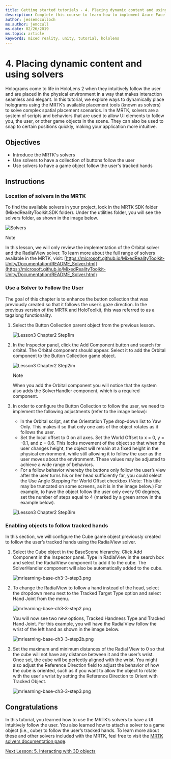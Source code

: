 ```yaml
---
title: Getting started tutorials - 4. Placing dynamic content and using solvers
description: Complete this course to learn how to implement Azure Face Recognition within a mixed reality application.
author: jessemcculloch
ms.author: jemccull
ms.date: 02/26/2019
ms.topic: article
keywords: mixed reality, unity, tutorial, hololens
---
```


# 4. Placing dynamic content and using solvers

Holograms come to life in HoloLens 2 when they intuitively follow the user and are placed in the physical environment in a way that makes interaction seamless and elegant. In this tutorial, we explore ways to dynamically place holograms using the MRTK’s available placement tools (known as solvers) to solve complex spatial placement scenarios. In the MRTK, solvers are a system of scripts and behaviors that are used to allow UI elements to follow you, the user, or other game objects in the scene. They can also be used to snap to certain positions quickly, making your application more intuitive.

## Objectives

* Introduce the MRTK's solvers
* Use solvers to have a collection of buttons follow the user
* Use solvers to have a game object follow the user's tracked hands

## Instructions

### Location of solvers in the MRTK

 To find the available solvers in your project, look in the MRTK SDK folder (MixedRealityToolkit.SDK folder). Under the utilities folder, you will see the solvers folder, as shown in the image below.

![Solvers](images/lesson3_chapter1_step1im.PNG)

>[!NOTE]
>In this lesson, we will only review the implementation of the Orbital solver and the RadialView solver. To learn more about the full range of solvers available in the MRTK, visit: [https://microsoft.github.io/MixedRealityToolkit-Unity/Documentation/README_Solver.html](https://microsoft.github.io/MixedRealityToolkit-Unity/Documentation/README_Solver.html)

### Use a Solver to Follow the User

The goal of this chapter is to enhance the button collection that was previously created so that it follows the user’s gaze direction. In the previous version of the MRTK and HoloToolkit, this was referred to as a tagalong functionality.

1. Select the Button Collection parent object from the previous lesson.

    ![Lesson3 Chapter2 Step1im](images/Lesson3_chapter2_step1im.PNG)

2. In the Inspector panel, click the Add Component button and search for orbital. The Orbital component should appear. Select it to add the Orbital component to the Button Collection game object.

    ![Lesson3 Chapter2 Step2im](images/Lesson3_Chapter2_step2im.PNG)

    >[!NOTE]
    >When you add the Orbital component you will notice that the system also adds the SolverHandler component, which is a required component.

3. In order to configure the Button Collection to follow the user, we need to implement the following adjustments (refer to the image below):
    * In the Orbital script, set the Orientation Type drop-down list to Yaw Only. This makes it so that only one axis of the object rotates as it follows the user.
    * Set the local offset to 0 on all axes. Set the World Offset to x = 0, y = -0.1, and z = 0.6. This locks movement of the object so that when the user changes height, the object will remain at a fixed height in the physical environment, while still allowing it to follow the user as the user moves about the environment. These values may be adjusted to achieve a wide range of behaviors.
    * For a follow behavior whereby the buttons only follow the user’s view after the user turns his or her head sufficiently far, you could select the Use Angle Stepping For World Offset checkbox (Note: This title may be truncated on some screens, as it is in the image below.) For example, to have the object follow the user only every 90 degrees, set the number of steps equal to 4 (marked by a green arrow in the example below).

    ![Lesson3 Chapter2 Step3im](images/Lesson3_chapter2_step3im.PNG)

### Enabling objects to follow tracked hands

In this section, we will configure the Cube game object previously created to follow the user’s tracked hands using the RadialView solver.

1. Select the Cube object in the BaseScene hierarchy. Click Add Component in the Inspector panel. Type in RadialView in the search box and select the RadialView component to add it to the cube. The SolverHandler component will also be automatically added to the cube.

    ![mrlearning-base-ch3-3-step3.png](images/mrlearning-base-ch3-3-step1.png)

2. To change the RadialView to follow a hand instead of the head, select the dropdown menu next to the Tracked Target Type option and select Hand Joint from the menu.

    ![mrlearning-base-ch3-3-step2.png](images/mrlearning-base-ch3-3-step2a.png)

    You will now see two new options, Tracked Handness Type and Tracked Hand Joint. For this example, you will have the RadialView follow the wrist of the left hand as shown in the image below.

    ![mrlearning-base-ch3-3-step2b.png](images/mrlearning-base-ch3-3-step2b.png)

3. Set the maximum and minimum distances of the Radial View to 0 so that the cube will not have any distance between it and the user’s wrist. Once set, the cube will be perfectly aligned with the wrist. You might also adjust the Reference Direction field to adjust the behavior of how the cube is oriented, such as if you want to allow the object to rotate with the user's wrist by setting the Reference Direction to Orient with Tracked Object.

    ![mrlearning-base-ch3-3-step3.png](images/mrlearning-base-ch3-3-step3.png)

## Congratulations

In this tutorial, you learned how to use the MRTK’s solvers to have a UI intuitively follow the user. You also learned how to attach a solver to a game object (i.e., cube) to follow the user’s tracked hands. To learn more about these and other solvers included with the MRTK, feel free to visit the [MRTK solvers documentation page](https://microsoft.github.io/MixedRealityToolkit-Unity/Documentation/README_Solver.html).

[Next Lesson: 5. Interacting with 3D objects](mrlearning-base-ch4.md)
